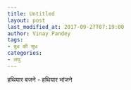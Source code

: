 ```yaml
---
title: Untitled
layout: post
last_modified_at: 2017-09-27T07:19:00
author: Vinay Pandey
tags:
- बुध की सुध
categories:
- लघु
---
```

हथियार बजने - हथियार भांजने


